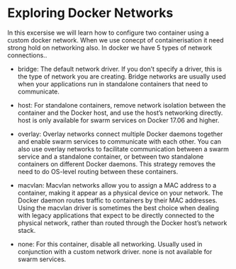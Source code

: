 # Exploring Docker Networks

In this excersise we will learn how to configure two container using a custom docker network. When we use conecpt of containerisation it need strong hold on networking also. In docker we have 5 types of network connections..

- bridge: The default network driver. If you don’t specify a driver, this is the type of network you are creating. Bridge networks are usually used when your applications run in standalone containers that need to communicate. 

- host: For standalone containers, remove network isolation between the container and the Docker host, and use the host’s networking directly. host is only available for swarm services on Docker 17.06 and higher. 

- overlay: Overlay networks connect multiple Docker daemons together and enable swarm services to communicate with each other. You can also use overlay networks to facilitate communication between a swarm service and a standalone container, or between two standalone containers on different Docker daemons. This strategy removes the need to do OS-level routing between these containers. 

- macvlan: Macvlan networks allow you to assign a MAC address to a container, making it appear as a physical device on your network. The Docker daemon routes traffic to containers by their MAC addresses. Using the macvlan driver is sometimes the best choice when dealing with legacy applications that expect to be directly connected to the physical network, rather than routed through the Docker host’s network stack. 

- none: For this container, disable all networking. Usually used in conjunction with a custom network driver. none is not available for swarm services. 

